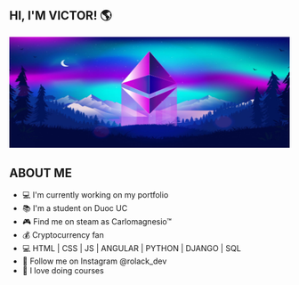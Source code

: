 ## HI, I'M VICTOR! 🌎

![](./assets/ether.jpg)

## ABOUT ME

- 💻 I'm currently working on my portfolio
- 📚 I'm a student on Duoc UC
- 🎮 Find me on steam as Carlomagnesio™
- 💰 Cryptocurrency fan
- 💻 HTML | CSS | JS | ANGULAR | PYTHON | DJANGO | SQL
- 📸 Follow me on Instagram @rolack_dev
- 🔧 I love doing courses
